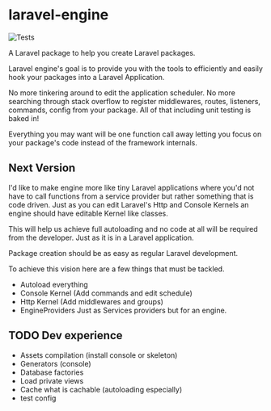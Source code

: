 # laravel-engine

![Tests](https://github.com/paulhenri-l/laravel-engine-core/workflows/Tests/badge.svg)

A Laravel package to help you create Laravel packages.

Laravel engine's goal is to provide you with the tools to efficiently and easily
hook your packages into a Laravel Application.

No more tinkering around to edit the application scheduler. No more searching
through stack overflow to register middlewares, routes, listeners, commands,
config from your package. All of that including unit testing is baked in!

Everything you may want will be one function call away letting you focus on your
package's code instead of the framework internals.

## Next Version

I'd like to make engine more like tiny Laravel applications where you'd not have
to call functions from a service provider but rather something that is code
driven. Just as you can edit Laravel's Http and Console Kernels an engine should
have editable Kernel like classes.

This will help us achieve full autoloading and no code at all will be required
from the developer. Just as it is in a Laravel application.

Package creation should be as easy as regular Laravel development.

To achieve this vision here are a few things that must be tackled.

- Autoload everything
- Console Kernel (Add commands and edit schedule)
- Http Kernel (Add middlewares and groups)
- EngineProviders Just as Services providers but for an engine.

## TODO Dev experience

- Assets compilation (install console or skeleton)
- Generators (console)
- Database factories
- Load private views
- Cache what is cachable (autoloading especially)
- test config
